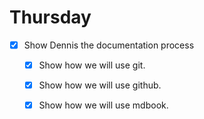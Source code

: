 # Thursday

- [x] Show Dennis the documentation process
  - [x] Show how we will use git.
  - [x] Show how we will use github.
  - [x] Show how we will use mdbook.


